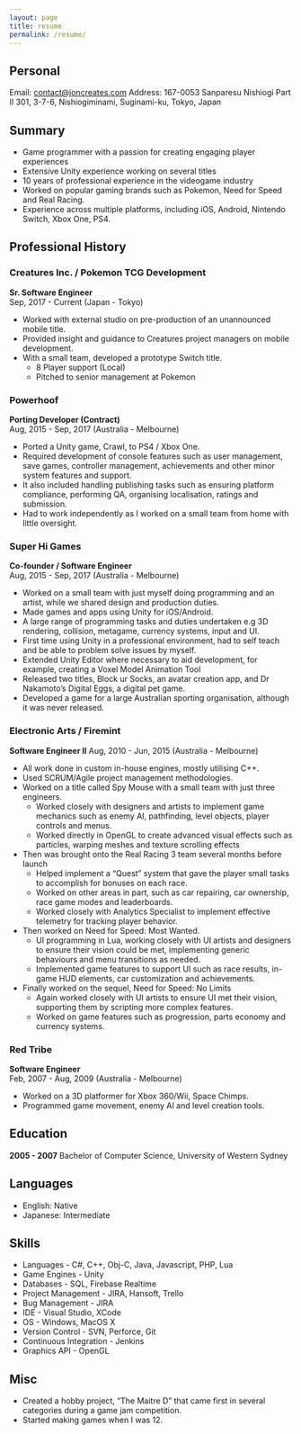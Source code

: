 ```yaml
---
layout: page
title: resume
permalink: /resume/
---
```


## Personal
Email: contact@joncreates.com
Address: 167-0053 Sanparesu Nishiogi Part Ⅱ 301, 3-7-6, Nishiogiminami, Suginami-ku, Tokyo, Japan

## Summary
* Game programmer with a passion for creating engaging player experiences
* Extensive Unity experience working on several titles
* 10 years of professional experience in the videogame industry
* Worked on popular gaming brands such as Pokemon, Need for Speed and Real Racing.
* Experience across multiple platforms, including iOS, Android, Nintendo Switch, Xbox One, PS4.

## Professional History

### Creatures Inc. / Pokemon TCG Development
**Sr. Software Engineer**  
Sep, 2017 - Current (Japan - Tokyo)


* Worked with external studio on pre-production of an unannounced mobile title.
* Provided insight and guidance to Creatures project managers on mobile development.
* With a small team, developed a prototype Switch title.
   * 8 Player support (Local)
   * Pitched to senior management at Pokemon

### Powerhoof
**Porting Developer (Contract)**  
Aug, 2015 - Sep, 2017 (Australia - Melbourne)

* Ported a Unity game, Crawl, to PS4 / Xbox One.
* Required development of console features such as user management, save games, controller management, achievements and other minor system features and support.
* It also included handling publishing tasks such as ensuring platform compliance, performing QA, organising localisation, ratings and submission.
* Had to work independently as I worked on a small team from home with little oversight.

### Super Hi Games
**Co-founder / Software Engineer**  
Aug, 2015 - Sep, 2017 (Australia - Melbourne)

* Worked on a small team with just myself doing programming and an artist, while we shared design and production duties.
* Made games and apps using Unity for iOS/Android.
* A large range of programming tasks and duties undertaken e.g 3D rendering, collision, metagame, currency systems, input and UI.
* First time using Unity in a professional environment, had to self teach and be able to problem solve issues by myself.
* Extended Unity Editor where necessary to aid development, for example, creating a Voxel Model Animation Tool
* Released two titles, Block ur Socks, an avatar creation app, and Dr Nakamoto’s Digital Eggs, a digital pet game. 
* Developed a game for a large Australian sporting organisation, although it was never released.

### Electronic Arts / Firemint
**Software Engineer II** 
Aug, 2010 - Jun, 2015 (Australia - Melbourne)

* All work done in custom in-house engines, mostly utilising C++.
* Used SCRUM/Agile project management methodologies.
* Worked on a title called Spy Mouse with a small team with just three engineers.
   * Worked closely with designers and artists to implement game mechanics such as enemy AI, pathfinding, level objects, player controls and menus.
   * Worked directly in OpenGL to create advanced visual effects such as particles, warping meshes and texture scrolling effects
* Then was brought onto the Real Racing 3 team several months before launch
   * Helped implement a “Quest” system that gave the player small tasks to accomplish for bonuses on each race.
   * Worked on other areas in part, such as car repairing, car ownership, race game modes and leaderboards.
   * Worked closely with Analytics Specialist to implement effective telemetry for tracking player behavior.
* Then worked on Need for Speed: Most Wanted.
   * UI programming in Lua, working closely with UI artists and designers to ensure their vision could be met, implementing generic behaviours and menu transitions as needed.
   * Implemented game features to support UI such as race results, in-game HUD elements, car customization and achievements.
* Finally worked on the sequel, Need for Speed: No Limits
   * Again worked closely with UI artists to ensure UI met their vision, supporting them by scripting more complex features.
   * Worked on game features such as progression, parts economy and currency systems.

### Red Tribe
**Software Engineer**  
Feb, 2007 - Aug, 2009 (Australia - Melbourne)

* Worked on a 3D platformer for Xbox 360/Wii, Space Chimps.
* Programmed game movement, enemy AI and level creation tools.

## Education

**2005 - 2007** Bachelor of Computer Science, University of Western Sydney

## Languages
* English: Native
* Japanese: Intermediate

## Skills
* Languages - C#, C++, Obj-C, Java, Javascript, PHP, Lua
* Game Engines - Unity
* Databases - SQL, Firebase Realtime
* Project Management - JIRA, Hansoft, Trello
* Bug Management - JIRA
* IDE - Visual Studio, XCode
* OS - Windows, MacOS X
* Version Control - SVN, Perforce, Git
* Continuous Integration - Jenkins
* Graphics API - OpenGL

## Misc
* Created a hobby project, “The Maitre D” that came first in several categories during a game jam competition.
* Started making games when I was 12.
   